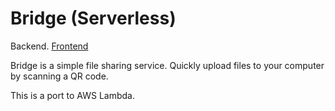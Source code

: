 # Bridge (Serverless)

Backend. [Frontend](https://github.com/cycastic-cumberland/bridge-frontend.git)

Bridge is a simple file sharing service.
Quickly upload files to your computer by scanning a QR code.

This is a port to AWS Lambda.